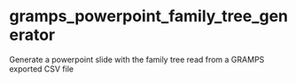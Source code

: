 # gramps_powerpoint_family_tree_generator
Generate a powerpoint slide with the family tree read from a GRAMPS exported CSV file
